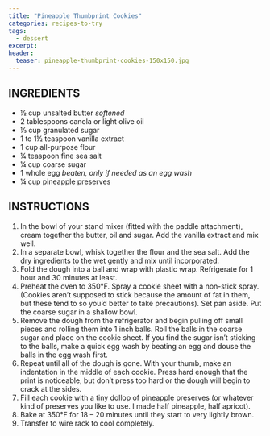 ```yaml
---
title: "Pineapple Thumbprint Cookies"
categories: recipes-to-try
tags: 
  - dessert
excerpt:
header:
  teaser: pineapple-thumbprint-cookies-150x150.jpg
---
```


## INGREDIENTS
* ½ cup unsalted butter *softened*
* 2 tablespoons canola or light olive oil
* ⅓ cup granulated sugar
* 1 to 1½ teaspoon vanilla extract
* 1 cup all-purpose flour
* ¼ teaspoon fine sea salt
* ¼ cup coarse sugar
* 1 whole egg *beaten, only if needed as an egg wash*
* ¼ cup pineapple preserves

## INSTRUCTIONS
1. In the bowl of your stand mixer (fitted with the paddle attachment), cream together the butter, oil and sugar. Add the vanilla extract and mix well.
2. In a separate bowl, whisk together the flour and the sea salt. Add the dry ingredients to the wet gently and mix until incorporated.
3. Fold the dough into a ball and wrap with plastic wrap. Refrigerate for 1 hour and 30 minutes at least.
4. Preheat the oven to 350°F. Spray a cookie sheet with a non-stick spray. (Cookies aren’t supposed to stick because the amount of fat in them, but these tend to so you’d better to take precautions). Set pan aside. Put the coarse sugar in a shallow bowl.
5. Remove the dough from the refrigerator and begin pulling off small pieces and rolling them into 1 inch balls. Roll the balls in the coarse sugar and place on the cookie sheet. If you find the sugar isn’t sticking to the balls, make a quick egg wash by beating an egg and douse the balls in the egg wash first.
5. Repeat until all of the dough is gone. With your thumb, make an indentation in the middle of each cookie. Press hard enough that the print is noticeable, but don’t press too hard or the dough will begin to crack at the sides.
6. Fill each cookie with a tiny dollop of pineapple preserves (or whatever kind of preserves you like to use. I made half pineapple, half apricot).
7. Bake at 350°F for 18 – 20 minutes until they start to very lightly brown.
8. Transfer to wire rack to cool completely.
